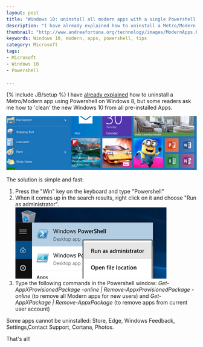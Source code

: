 ```yaml
---
layout: post
title: "Windows 10: uninstall all modern apps with a single Powershell command"
description: "I have already explained how to uninstall a Metro/Modern app using Powershell on Windows 8, but some readers ask me how to 'clean' the new Windows 10 from all pre-installed Apps."
thumbnail: "http://www.andreafortuna.org/technology/images/ModernApps.PNG"
keywords: Windows 10, modern, apps, powershell, tips
category: Microsoft
tags: 
- Microsoft
- Windows 10
- Powershell

---
```

{% include JB/setup %}
I have [already explained](http://www.andreafortuna.org/windows/2014/11/17/windows-8-1-uninstall-metro-apps-with-powershell/) how to uninstall a Metro/Modern app using Powershell on Windows 8, but some readers ask me how to 'clean' the new Windows 10 from all pre-installed Apps.

![Apps](/technology/images/ModernApps.PNG)
<!-- more -->


The solution is simple and fast:

1. Press the "Win" key on the keyboard and type "Powershell"
2. When it comes up in the search results, right click on it and choose "Run as administrator".
![](/technology/images/powershell.png)
3. Type the following commands in the Powershell window:
*Get-AppXProvisionedPackage -online | Remove-AppxProvisionedPackage -online* (to remove all Modern apps for new users)
and
*Get-AppXPackage | Remove-AppxPackage* (to remove apps from current user account)

Some apps cannot be uninstalled: Store, Edge, Windows Feedback, Settings,Contact Support, Cortana, Photos.

That's all!